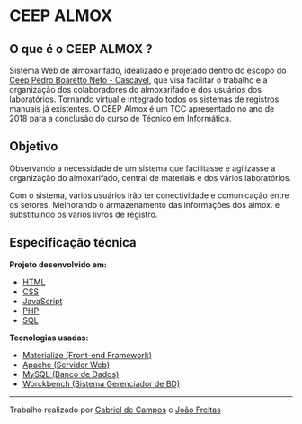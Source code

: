 # CEEP ALMOX 

## O que é o CEEP ALMOX ?

Sistema Web de almoxarifado, idealizado e projetado dentro do escopo do [Ceep Pedro Boaretto Neto - Cascavel](https://www.ceepcascavel.com.br/ "Ceep Pedro Boaretto Neto - Cascavel"), que visa facilitar o trabalho e a organização dos colaboradores do almoxarifado e dos usuários dos laboratórios. Tornando virtual e integrado todos os sistemas de registros manuais já existentes.
O CEEP Almox é um TCC apresentado no ano de 2018 para a conclusão do curso de Técnico em Informática.

## Objetivo

Observando a necessidade de um sistema que facilitasse e agilizasse a organização do almoxarifado, central de materiais e dos vários laboratórios.

Com o sistema, vários usuários irão ter conectividade e comunicação entre os setores. Melhorando o armazenamento das informações dos almox. e substituindo os varios livros de registro.

## Especificação técnica

**Projeto desenvolvido em:**
- [HTML](https://developer.mozilla.org/pt-BR/docs/Web/HTML "HTML")
- [CSS](https://developer.mozilla.org/pt-BR/docs/Web/CSS "CSS")
- [JavaScript](https://developer.mozilla.org/pt-BR/docs/Web/JavaScript "JavaScript")
- [PHP](https://www.php.net/manual/pt_BR/intro-whatis.php "PHP")
- [SQL](https://www.alura.com.br/artigos/o-que-e-sql "SQL")

**Tecnologias usadas:**
- [Materialize (Front-end Framework)](https://materializecss.com/ "Materialize (Front-end Framework)")
- [Apache (Servidor Web)](https://www.apache.org/ "Apache (Servidor Web)")
- [MySQL (Banco de Dados)](https://www.mysql.com/ "MySQL (Banco de Dados)")
- [Worckbench (Sistema Gerenciador de BD)](https://www.mysql.com/products/workbench/ "Worckbench (Sistema Gerenciador de BD)")


------------

Trabalho realizado por [Gabriel de Campos](https://github.com/kontrolbits "Gabriel de Campos") e [João Freitas](https://www.facebook.com/joao.hortiz "João Freitas")
